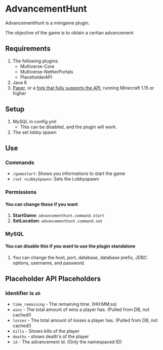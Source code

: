 # AdvancementHunt

AdvancementHunt is a minigame plugin.

The objective of the game is to obtain a certian advancement

## Requirements

1. The following plugins:
    * Multiverse-Core
    * Multiverse-NetherPortals
    * PlaceholderAPI
1. Java 8
1. [Paper](https://github.com/PaperMC/Paper), or a [fork that fully supports the API](https://github.com/topics/paper-fork), running Minecraft 1.15 or higher

## Setup

1. MySQL in config.yml
    * This can be disabled, and the plugin will work.
1. The set lobby spawn

## Use

### Commands

* `/gamestart`: Shows you informations to start the game
* `/set <LobbySpawn>`: Sets the Lobbyspawn

### Permissions

#### You can change these if you want

1. **StartGame**: `advancementhunt.command.start`
1. **SetLocation**: `advancementhunt.command.set`

### MySQL

#### You can disable this if you want to use the plugin standalone

1. You can change the host, port, database, database prefix, JDBC options, username, and password.

## Placeholder API Placeholders

### Identifier is `ah`

* `time_remaining` - The remaining time. (HH:MM:ss)
* `wins` - The total amount of wins a player has. (Pulled from DB, not cached!)
* `losses` - The total amount of losses a player has. (Pulled from DB, not cached!)
* `kills` - Shows kills of the player
* `deaths` - shows death's of the player
* `id` - The advancement id. (Only the namespaced ID)
